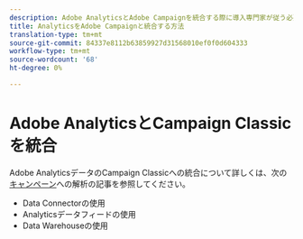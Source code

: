 ```yaml
---
description: Adobe AnalyticsとAdobe Campaignを統合する際に導入専門家が従う必要があるリファレンスアーキテクチャ、​ガイドライン、設定手順、およびテストに関する情報を紹介します。
title: AnalyticsをAdobe Campaignと統合する方法
translation-type: tm+mt
source-git-commit: 84337e8112b63859927d31568010ef0f0d604333
workflow-type: tm+mt
source-wordcount: '68'
ht-degree: 0%

---
```



# Adobe AnalyticsとCampaign Classicを統合

Adobe AnalyticsデータのCampaign Classicへの統合について詳しくは、次の[キャンペーン](https://helpx.adobe.com/marketing-cloud/how-to/analytics-ac.html)への解析の記事を参照してください。

* Data Connectorの使用
* Analyticsデータフィードの使用
* Data Warehouseの使用